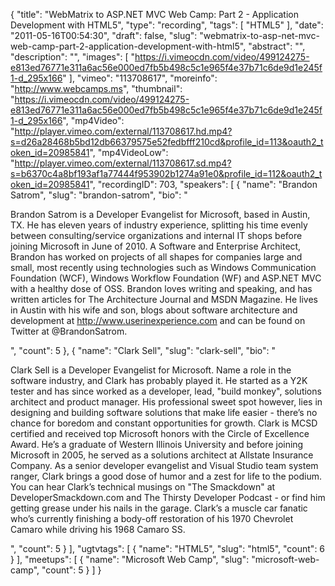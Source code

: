 {
  "title": "WebMatrix to ASP.NET MVC Web Camp: Part 2 - Application Development with HTML5",
  "type": "recording",
  "tags": [
    "HTML5"
  ],
  "date": "2011-05-16T00:54:30",
  "draft": false,
  "slug": "webmatrix-to-asp-net-mvc-web-camp-part-2-application-development-with-html5",
  "abstract": "",
  "description": "",
  "images": [
    "https://i.vimeocdn.com/video/499124275-e813ed76771e311a6ac56e000ed7fb5b498c5c1e965f4e37b71c6de9d1e245f1-d_295x166"
  ],
  "vimeo": "113708617",
  "moreinfo": "http://www.webcamps.ms",
  "thumbnail": "https://i.vimeocdn.com/video/499124275-e813ed76771e311a6ac56e000ed7fb5b498c5c1e965f4e37b71c6de9d1e245f1-d_295x166",
  "mp4Video": "http://player.vimeo.com/external/113708617.hd.mp4?s=d26a28468b5bd12db66379575e52fedbfff210cd&profile_id=113&oauth2_token_id=20985841",
  "mp4VideoLow": "http://player.vimeo.com/external/113708617.sd.mp4?s=b6370c4a8bf193af1a77444f953902b1274a91e0&profile_id=112&oauth2_token_id=20985841",
  "recordingID": 703,
  "speakers": [
    {
      "name": "Brandon Satrom",
      "slug": "brandon-satrom",
      "bio": "<p>Brandon Satrom is a Developer Evangelist for Microsoft, based in Austin, TX. He has eleven years of industry experience, splitting his time evenly between consulting/service organizations and internal IT shops before joining Microsoft in June of 2010. A Software and Enterprise Architect, Brandon has worked on projects of all shapes for companies large and small, most recently using technologies such as Windows Communication Foundation (WCF), Windows Workflow Foundation (WF) and ASP.NET MVC with a healthy dose of OSS. Brandon loves writing and speaking, and has written articles for The Architecture Journal and MSDN Magazine. He lives in Austin with his wife and son, blogs about software architecture and development at http://www.userinexperience.com and can be found on Twitter at @BrandonSatrom.</p>",
      "count": 5
    },
    {
      "name": "Clark Sell",
      "slug": "clark-sell",
      "bio": "<p>Clark Sell is a Developer Evangelist for Microsoft. Name a role in the software industry, and Clark has probably played it. He started as a Y2K tester and has since worked as a developer, lead, \"build monkey\", solutions architect and product manager. His professional sweet spot however, lies in designing and building software solutions that make life easier - there&rsquo;s no chance for boredom and constant opportunities for growth. Clark is MCSD certified and received top Microsoft honors with the Circle of Excellence Award. He&rsquo;s a graduate of Western Illinois University and before joining Microsoft in 2005, he served as a solutions architect at Allstate Insurance Company. As a senior developer evangelist and Visual Studio team system ranger, Clark brings a good dose of humor and a zest for life to the podium. You can hear Clark&rsquo;s technical musings on \"The Smackdown\" at DeveloperSmackdown.com and The Thirsty Developer Podcast - or find him getting grease under his nails in the garage. Clark&rsquo;s a muscle car fanatic who&rsquo;s currently finishing a body-off restoration of his 1970 Chevrolet Camaro while driving his 1968 Camaro SS.</p>",
      "count": 5
    }
  ],
  "ugtvtags": [
    {
      "name": "HTML5",
      "slug": "html5",
      "count": 6
    }
  ],
  "meetups": [
    {
      "name": "Microsoft Web Camp",
      "slug": "microsoft-web-camp",
      "count": 5
    }
  ]
}